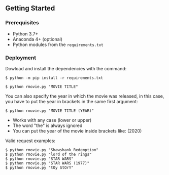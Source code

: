 ## Getting Started

### Prerequisites

* Python 3.7+
* Anaconda 4+ (optional)
* Python modules from the `requirements.txt`

### Deployment

Dowload and install the dependencies with the command:

```
$ python -m pip install -r requirements.txt
```


```
$ python rmovie.py "MOVIE TITLE"
```

You can also specify the year in which the movie was released, in this case, you have to put the year in brackets in the same first argument:
```
$ python rmovie.py "MOVIE TITLE (YEAR)"
```

* Works with any case (lower or upper)
* The word "the" is always ignored
* You can put the year of the movie inside brackets like: (2020)

Valid request examples:

```
$ python rmovie.py "Shawshank Redemption"
$ python rmovie.py "lord of the rings"
$ python rmovie.py "STAR WARS"
$ python rmovie.py "STAR WARS (1977)"
$ python rmovie.py "tOy StOrY"
```


